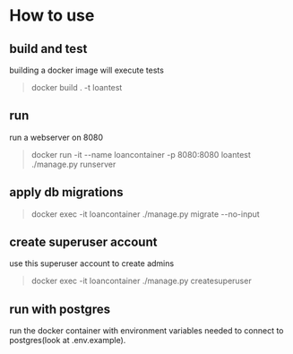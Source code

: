 # How to use

## build and test

building a docker image will execute tests

> docker build . -t loantest

## run

run a webserver on 8080

> docker run -it --name loancontainer -p 8080:8080 loantest ./manage.py runserver

## apply db migrations

> docker exec -it loancontainer ./manage.py migrate --no-input

## create superuser account

use this superuser account to create admins

> docker exec -it loancontainer ./manage.py createsuperuser

## run with postgres

run the docker container with environment variables needed to connect to postgres(look at .env.example).

